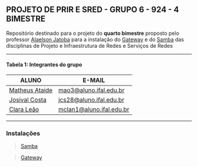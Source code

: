 ## PROJETO DE PRIR E SRED - GRUPO 6 - 924 - 4 BIMESTRE

Repositório destinado para o projeto do **quarto bimestre** proposto pelo professor [Alaelson Jatoba](https://github.com/alaelson) para a instalação do [Gateway](https://github.com/alaelson/labredes2021/blob/main/network/nat/readme.md) e do [Samba](https://github.com/alaelson/labredes2021/blob/main/network/samba/readme.md) das disciplinas de Projeto e Infraestrutura de Redes e Serviços de Redes

____________________________________________________________________________________________________________

#### Tabela 1: Integrantes do grupo
 
|                    ALUNO                          |          E-MAIL          |
|---------------------------------------------------|--------------------------|
|[Matheus Ataide](https://github.com/Matheus-Ataide)| mao3@aluno.ifal.edu.br   | 
|[Josival Costa](https://github.com/Josival)        | jcs28@aluno.ifal.edu.br  | 
|[Clara Leão](https://github.com/mariaclaraleao)    | mclan1@aluno.ifal.edu.br | 

____________________________________________________________________________________________________________

### Instalações
> [Samba](https://github.com/Josival/grupo-6_Samba_gateway-PRIR-SRED/blob/main/Instalacao/Samba.md)

> [Gateway](https://github.com/Josival/grupo-6_Samba_gateway-PRIR-SRED/blob/main/Instalacao/Gateway.md)
